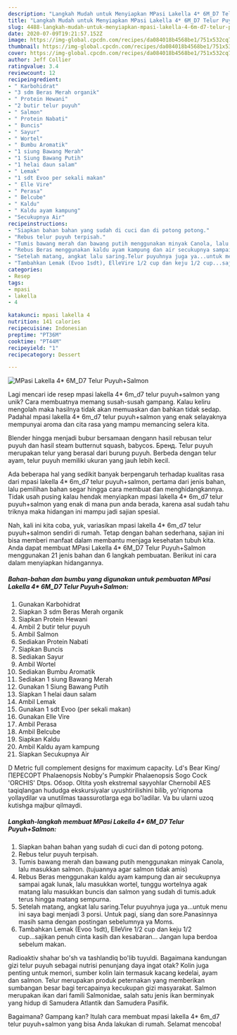 ```yaml
---
description: "Langkah Mudah untuk Menyiapkan MPasi Lakella 4* 6M_D7 Telur Puyuh+Salmon yang Enak Banget"
title: "Langkah Mudah untuk Menyiapkan MPasi Lakella 4* 6M_D7 Telur Puyuh+Salmon yang Enak Banget"
slug: 4488-langkah-mudah-untuk-menyiapkan-mpasi-lakella-4-6m-d7-telur-puyuhsalmon-yang-enak-banget
date: 2020-07-09T19:21:57.152Z
image: https://img-global.cpcdn.com/recipes/da084018b4568be1/751x532cq70/mpasi-lakella-4-6m_d7-telur-puyuhsalmon-foto-resep-utama.jpg
thumbnail: https://img-global.cpcdn.com/recipes/da084018b4568be1/751x532cq70/mpasi-lakella-4-6m_d7-telur-puyuhsalmon-foto-resep-utama.jpg
cover: https://img-global.cpcdn.com/recipes/da084018b4568be1/751x532cq70/mpasi-lakella-4-6m_d7-telur-puyuhsalmon-foto-resep-utama.jpg
author: Jeff Collier
ratingvalue: 3.4
reviewcount: 12
recipeingredient:
- " Karbohidrat"
- "3 sdm Beras Merah organik"
- " Protein Hewani"
- "2 butir telur puyuh"
- " Salmon"
- " Protein Nabati"
- " Buncis"
- " Sayur"
- " Wortel"
- " Bumbu Aromatik"
- "1 siung Bawang Merah"
- "1 Siung Bawang Putih"
- "1 helai daun salam"
- " Lemak"
- "1 sdt Evoo per sekali makan"
- " Elle Vire"
- " Perasa"
- " Belcube"
- " Kaldu"
- " Kaldu ayam kampung"
- "Secukupnya Air"
recipeinstructions:
- "Siapkan bahan bahan yang sudah di cuci dan di potong potong."
- "Rebus telur puyuh terpisah."
- "Tumis bawang merah dan bawang putih menggunakan minyak Canola, lalu masukkan salmon. (tujuannya agar salmon tidak amis)"
- "Rebus Beras menggunakan kaldu ayam kampung dan air secukupnya sampai agak lunak, lalu masukkan wortel, tunggu wortelnya agak matang lalu masukkan buncis dan salmon yang sudah di tumis.aduk terus hingga matang sempurna."
- "Setelah matang, angkat lalu saring.Telur puyuhnya juga ya...untuk menu ini saya bagi menjadi 3 porsi. Untuk pagi, siang dan sore.Panasinnya masih sama dengan postingan sebelumnya ya Moms."
- "Tambahkan Lemak (Evoo 1sdt), ElleVire 1/2 cup dan keju 1/2 cup...sajikan penuh cinta kasih dan kesabaran... Jangan lupa berdoa sebelum makan."
categories:
- Resep
tags:
- mpasi
- lakella
- 4

katakunci: mpasi lakella 4 
nutrition: 141 calories
recipecuisine: Indonesian
preptime: "PT36M"
cooktime: "PT44M"
recipeyield: "1"
recipecategory: Dessert

---
```



![MPasi Lakella 4* 6M_D7 Telur Puyuh+Salmon](https://img-global.cpcdn.com/recipes/da084018b4568be1/751x532cq70/mpasi-lakella-4-6m_d7-telur-puyuhsalmon-foto-resep-utama.jpg)

Lagi mencari ide resep mpasi lakella 4* 6m_d7 telur puyuh+salmon yang unik? Cara membuatnya memang susah-susah gampang. Kalau keliru mengolah maka hasilnya tidak akan memuaskan dan bahkan tidak sedap. Padahal mpasi lakella 4* 6m_d7 telur puyuh+salmon yang enak selayaknya mempunyai aroma dan cita rasa yang mampu memancing selera kita.

Blender hingga menjadi bubur bersamaan dengann hasil rebusan telur puyuh dan hasil steam butternut squash, babycos. Бренд. Telur puyuh merupakan telur yang berasal dari burung puyuh. Berbeda dengan telur ayam, telur puyuh memiliki ukuran yang jauh lebih kecil.

Ada beberapa hal yang sedikit banyak berpengaruh terhadap kualitas rasa dari mpasi lakella 4* 6m_d7 telur puyuh+salmon, pertama dari jenis bahan, lalu pemilihan bahan segar hingga cara membuat dan menghidangkannya. Tidak usah pusing kalau hendak menyiapkan mpasi lakella 4* 6m_d7 telur puyuh+salmon yang enak di mana pun anda berada, karena asal sudah tahu triknya maka hidangan ini mampu jadi sajian spesial.


Nah, kali ini kita coba, yuk, variasikan mpasi lakella 4* 6m_d7 telur puyuh+salmon sendiri di rumah. Tetap dengan bahan sederhana, sajian ini bisa memberi manfaat dalam membantu menjaga kesehatan tubuh kita. Anda dapat membuat MPasi Lakella 4* 6M_D7 Telur Puyuh+Salmon menggunakan 21 jenis bahan dan 6 langkah pembuatan. Berikut ini cara dalam menyiapkan hidangannya.

<!--inarticleads1-->

##### Bahan-bahan dan bumbu yang digunakan untuk pembuatan MPasi Lakella 4* 6M_D7 Telur Puyuh+Salmon:

1. Gunakan  Karbohidrat
1. Siapkan 3 sdm Beras Merah organik
1. Siapkan  Protein Hewani
1. Ambil 2 butir telur puyuh
1. Ambil  Salmon
1. Sediakan  Protein Nabati
1. Siapkan  Buncis
1. Sediakan  Sayur
1. Ambil  Wortel
1. Sediakan  Bumbu Aromatik
1. Sediakan 1 siung Bawang Merah
1. Gunakan 1 Siung Bawang Putih
1. Siapkan 1 helai daun salam
1. Ambil  Lemak
1. Gunakan 1 sdt Evoo (per sekali makan)
1. Gunakan  Elle Vire
1. Ambil  Perasa
1. Ambil  Belcube
1. Siapkan  Kaldu
1. Ambil  Kaldu ayam kampung
1. Siapkan Secukupnya Air


D Metric full complement designs for maximum capacity. Ld&#39;s Bear King/ПЕРЕСОРТ Phalaenopsis Nobby&#39;s Pumpkir Phalaenopsis Sogo Cock &#39;ORCHIS&#39; Dtps. Обзор. Oltita yosh ekstremal sayyohlar Chernobil AES taqiqlangan hududga ekskursiyalar uyushtirilishini bilib, yo&#39;riqnoma yollaydilar va unutilmas taassurotlarga ega bo&#39;ladilar. Va bu ularni uzoq kutishga majbur qilmaydi. 

<!--inarticleads2-->

##### Langkah-langkah membuat MPasi Lakella 4* 6M_D7 Telur Puyuh+Salmon:

1. Siapkan bahan bahan yang sudah di cuci dan di potong potong.
1. Rebus telur puyuh terpisah.
1. Tumis bawang merah dan bawang putih menggunakan minyak Canola, lalu masukkan salmon. (tujuannya agar salmon tidak amis)
1. Rebus Beras menggunakan kaldu ayam kampung dan air secukupnya sampai agak lunak, lalu masukkan wortel, tunggu wortelnya agak matang lalu masukkan buncis dan salmon yang sudah di tumis.aduk terus hingga matang sempurna.
1. Setelah matang, angkat lalu saring.Telur puyuhnya juga ya...untuk menu ini saya bagi menjadi 3 porsi. Untuk pagi, siang dan sore.Panasinnya masih sama dengan postingan sebelumnya ya Moms.
1. Tambahkan Lemak (Evoo 1sdt), ElleVire 1/2 cup dan keju 1/2 cup...sajikan penuh cinta kasih dan kesabaran... Jangan lupa berdoa sebelum makan.


Radioaktiv shahar bo&#39;sh va tashlandiq bo&#39;lib tuyuldi. Bagaimana kandungan gizi telur puyuh sebagai nutrisi penunjang daya ingat otak? Kolin juga penting untuk memori, sumber kolin lain termasuk kacang kedelai, ayam dan salmon. Telur merupakan produk peternakan yang memberikan sumbangan besar bagi tercapainya kecukupan gizi masyarakat. Salmon merupakan ikan dari famili Salmonidae, salah satu jenis ikan berminyak yang hidup di Samudera Atlantik dan Samudera Pasifik. 

Bagaimana? Gampang kan? Itulah cara membuat mpasi lakella 4* 6m_d7 telur puyuh+salmon yang bisa Anda lakukan di rumah. Selamat mencoba!
